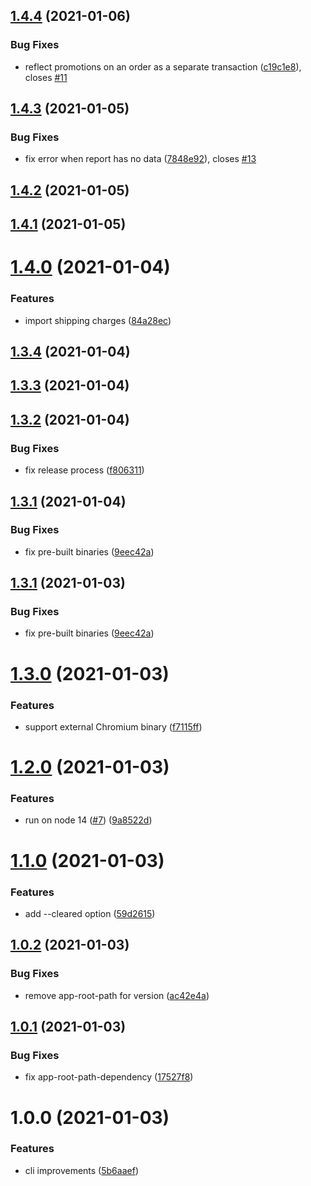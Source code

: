 ## [1.4.4](https://github.com/starsprung/amazon-ynab-sync/compare/v1.4.3...v1.4.4) (2021-01-06)


### Bug Fixes

* reflect promotions on an order as a separate transaction ([c19c1e8](https://github.com/starsprung/amazon-ynab-sync/commit/c19c1e8c848e785c4c832b09237e57417ff5bc9f)), closes [#11](https://github.com/starsprung/amazon-ynab-sync/issues/11)

## [1.4.3](https://github.com/starsprung/amazon-ynab-sync/compare/v1.4.2...v1.4.3) (2021-01-05)


### Bug Fixes

* fix error when report has no data ([7848e92](https://github.com/starsprung/amazon-ynab-sync/commit/7848e927a625151161d745aa5207ffb746ffb33d)), closes [#13](https://github.com/starsprung/amazon-ynab-sync/issues/13)

## [1.4.2](https://github.com/starsprung/amazon-ynab-sync/compare/v1.4.1...v1.4.2) (2021-01-05)

## [1.4.1](https://github.com/starsprung/amazon-ynab-sync/compare/v1.4.0...v1.4.1) (2021-01-05)

# [1.4.0](https://github.com/starsprung/amazon-ynab-sync/compare/v1.3.4...v1.4.0) (2021-01-04)


### Features

* import shipping charges ([84a28ec](https://github.com/starsprung/amazon-ynab-sync/commit/84a28ec9c0b2bf0a6c91256c7f5479e8349da7ab))

## [1.3.4](https://github.com/starsprung/amazon-ynab-sync/compare/v1.3.3...v1.3.4) (2021-01-04)

## [1.3.3](https://github.com/starsprung/amazon-ynab-sync/compare/v1.3.2...v1.3.3) (2021-01-04)

## [1.3.2](https://github.com/starsprung/amazon-ynab-sync/compare/v1.3.1...v1.3.2) (2021-01-04)


### Bug Fixes

* fix release process ([f806311](https://github.com/starsprung/amazon-ynab-sync/commit/f80631142a5dfd7cd1b128bf6ec981b74d770c8c))

## [1.3.1](https://github.com/starsprung/amazon-ynab-sync/compare/v1.3.0...v1.3.1) (2021-01-04)


### Bug Fixes

* fix pre-built binaries ([9eec42a](https://github.com/starsprung/amazon-ynab-sync/commit/9eec42ae350343196c4bb03dfa082ef668a9f891))

## [1.3.1](https://github.com/starsprung/amazon-ynab-sync/compare/v1.3.0...v1.3.1) (2021-01-03)


### Bug Fixes

* fix pre-built binaries ([9eec42a](https://github.com/starsprung/amazon-ynab-sync/commit/9eec42ae350343196c4bb03dfa082ef668a9f891))

# [1.3.0](https://github.com/starsprung/amazon-ynab-sync/compare/v1.2.0...v1.3.0) (2021-01-03)


### Features

* support external Chromium binary ([f7115ff](https://github.com/starsprung/amazon-ynab-sync/commit/f7115ff289bffb29fdb65defe34b733cccf8847b))

# [1.2.0](https://github.com/starsprung/amazon-ynab-sync/compare/v1.1.0...v1.2.0) (2021-01-03)


### Features

* run on node 14 ([#7](https://github.com/starsprung/amazon-ynab-sync/issues/7)) ([9a8522d](https://github.com/starsprung/amazon-ynab-sync/commit/9a8522de604901424a9a8dacb6b67901085dd038))

# [1.1.0](https://github.com/starsprung/amazon-ynab-sync/compare/v1.0.2...v1.1.0) (2021-01-03)


### Features

* add --cleared option ([59d2615](https://github.com/starsprung/amazon-ynab-sync/commit/59d2615d668b9786d689e209b18ff2419305ea20))

## [1.0.2](https://github.com/starsprung/amazon-ynab-sync/compare/v1.0.1...v1.0.2) (2021-01-03)


### Bug Fixes

* remove app-root-path for version ([ac42e4a](https://github.com/starsprung/amazon-ynab-sync/commit/ac42e4a9fc89e28999887809fb1f624ec124c141))

## [1.0.1](https://github.com/starsprung/amazon-ynab-sync/compare/v1.0.0...v1.0.1) (2021-01-03)


### Bug Fixes

* fix app-root-path-dependency ([17527f8](https://github.com/starsprung/amazon-ynab-sync/commit/17527f8246de80c429c98f0a16564cd9c0460807))

# 1.0.0 (2021-01-03)


### Features

* cli improvements ([5b6aaef](https://github.com/starsprung/amazon-ynab-sync/commit/5b6aaef2230e9f33cd6fc494eaca98d7cc3697b2))

